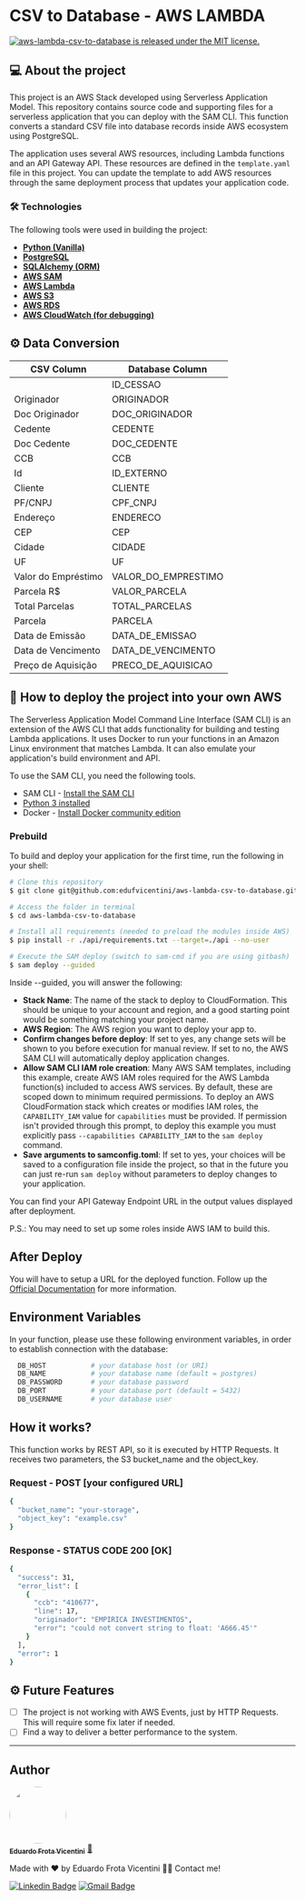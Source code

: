 # CSV to Database - AWS LAMBDA

<a href="https://github.com/edufvicentini/aws-lambda-csv-to-database/blob/master/LICENSE">
   <img src="https://img.shields.io/badge/license-MIT-blue.svg" alt="aws-lambda-csv-to-database is released under the MIT license." />
 </a>

## 💻 About the project
This project is an AWS Stack developed using Serverless Application Model. This repository contains source code and supporting files for a serverless application that you can deploy with the SAM CLI. This function converts a standard CSV file into database records inside AWS ecosystem using PostgreSQL.

The application uses several AWS resources, including Lambda functions and an API Gateway API. These resources are defined in the `template.yaml` file in this project. You can update the template to add AWS resources through the same deployment process that updates your application code.

### 🛠 Technologies

The following tools were used in building the project:

- **[Python (Vanilla)](https://www.python.org/)**
- **[PostgreSQL](https://www.postgresql.org/)**
- **[SQLAlchemy (ORM)](https://www.sqlalchemy.org/)**
- **[AWS SAM](https://aws.amazon.com/pt/serverless/sam/)**
- **[AWS Lambda](https://aws.amazon.com/en/lambda/)**
- **[AWS S3](https://aws.amazon.com/en/s3/)**
- **[AWS RDS](https://aws.amazon.com/en/rds/)**
- **[AWS CloudWatch (for debugging)](https://styled-components.com/)**

## ⚙️ Data Conversion
	
|CSV Column  |	Database Column
| ----------- | ---------------   
|	      | ID_CESSAO
|Originador	|ORIGINADOR
|Doc Originador|	DOC_ORIGINADOR
|Cedente	|CEDENTE
|Doc Cedente	|DOC_CEDENTE
|CCB	|CCB
|Id	|ID_EXTERNO
|Cliente	|CLIENTE
|PF/CNPJ	|CPF_CNPJ
|Endereço	|ENDERECO
|CEP	|CEP
|Cidade	|CIDADE
|UF	|UF
|Valor do Empréstimo	|VALOR_DO_EMPRESTIMO
|Parcela R$|	VALOR_PARCELA
|Total Parcelas	|TOTAL_PARCELAS
|Parcela	|PARCELA
|Data de Emissão	|DATA_DE_EMISSAO
|Data de Vencimento	|DATA_DE_VENCIMENTO
|Preço de Aquisição	|PRECO_DE_AQUISICAO


## 🚀 How to deploy the project into your own AWS

The Serverless Application Model Command Line Interface (SAM CLI) is an extension of the AWS CLI that adds functionality for building and testing Lambda applications. It uses Docker to run your functions in an Amazon Linux environment that matches Lambda. It can also emulate your application's build environment and API.

To use the SAM CLI, you need the following tools.

* SAM CLI - [Install the SAM CLI](https://docs.aws.amazon.com/serverless-application-model/latest/developerguide/serverless-sam-cli-install.html)
* [Python 3 installed](https://www.python.org/downloads/)
* Docker - [Install Docker community edition](https://hub.docker.com/search/?type=edition&offering=community)

### Prebuild
To build and deploy your application for the first time, run the following in your shell:

```bash
# Clone this repository
$ git clone git@github.com:edufvicentini/aws-lambda-csv-to-database.git

# Access the folder in terminal
$ cd aws-lambda-csv-to-database

# Install all requirements (needed to preload the modules inside AWS)
$ pip install -r ./api/requirements.txt --target=./api --no-user

# Execute the SAM deploy (switch to sam-cmd if you are using gitbash)
$ sam deploy --guided
```

Inside --guided, you will answer the following:
* **Stack Name**: The name of the stack to deploy to CloudFormation. This should be unique to your account and region, and a good starting point would be something matching your project name.
* **AWS Region**: The AWS region you want to deploy your app to.
* **Confirm changes before deploy**: If set to yes, any change sets will be shown to you before execution for manual review. If set to no, the AWS SAM CLI will automatically deploy application changes.
* **Allow SAM CLI IAM role creation**: Many AWS SAM templates, including this example, create AWS IAM roles required for the AWS Lambda function(s) included to access AWS services. By default, these are scoped down to minimum required permissions. To deploy an AWS CloudFormation stack which creates or modifies IAM roles, the `CAPABILITY_IAM` value for `capabilities` must be provided. If permission isn't provided through this prompt, to deploy this example you must explicitly pass `--capabilities CAPABILITY_IAM` to the `sam deploy` command.
* **Save arguments to samconfig.toml**: If set to yes, your choices will be saved to a configuration file inside the project, so that in the future you can just re-run `sam deploy` without parameters to deploy changes to your application.

You can find your API Gateway Endpoint URL in the output values displayed after deployment.

P.S.: You may need to set up some roles inside AWS IAM to build this.

## After Deploy
You will have to setup a URL for the deployed function. Follow up the [Official Documentation](https://docs.aws.amazon.com/lambda/latest/dg/urls-configuration.html) for more information.

## Environment Variables
In your function, please use these following environment variables, in order to establish connection with the database:
```bash
  DB_HOST	       	# your database host (or URI)
  DB_NAME	       	# your database name (default = postgres)
  DB_PASSWORD		# your database password
  DB_PORT	       	# your database port (default = 5432)
  DB_USERNAME		# your database user
```

## How it works?
This function works by REST API, so it is executed by HTTP Requests. It receives two parameters, the S3 bucket_name and the object_key.

### Request - POST [your configured URL]
```bash
{
  "bucket_name": "your-storage",
  "object_key": "example.csv"
}
```

### Response - STATUS CODE 200 [OK]
```bash
{
  "success": 31,
  "error_list": [
    {
      "ccb": "410677",
      "line": 17,
      "originador": "EMPIRICA INVESTIMENTOS",
      "error": "could not convert string to float: 'A666.45'"
    }
  ],
  "error": 1
}
```

## ⚙️ Future Features
- [ ] The project is not working with AWS Events, just by HTTP Requests. This will require some fix later if needed.
- [ ] Find a way to deliver a better performance to the system.

---

## Author

<a href="https://https://www.linkedin.com/in/eduardofvicentini">
 <img style="border-radius: 50%;" src="https://avatars.githubusercontent.com/u/95220802?s=400&u=55c93f56de0ea7dfee88bfe5d75a8f795ef89f4b&v=4" width="100px;" alt=""/>
 <br />
 <sub><b>Eduardo Frota Vicentini</b></sub></a> <a href="https://https://www.linkedin.com/in/eduardofvicentini" title="Eduardo">🚀</a>

Made with ❤️ by Eduardo Frota Vicentini 👋🏽 Contact me!

[![Linkedin Badge](https://img.shields.io/badge/-Eduardo-blue?style=flat-square&logo=Linkedin&logoColor=white&link=https://https://www.linkedin.com/in/eduardofvicentini/)](https://www.linkedin.com/in/eduardofvicentini/) 
[![Gmail Badge](https://img.shields.io/badge/-eduardofvicentini@gmail.com-c14438?style=flat-square&logo=Gmail&logoColor=white&link=mailto:eduardofvicentini@gmail.com)](mailto:eduardofvicentini@gmail.com)
